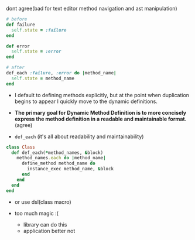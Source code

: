 dont agree(bad for text editor method navigation and ast manipulation)

```ruby
# before
def failure
  self.state = :failure
end

def error
  self.state = :error
end

# after
def_each :failure, :error do |method_name|
  self.state = method_name
end
```

+ I default to defining methods explicitly, but at the point when duplication begins to appear I quickly move to the dynamic definitions.

+ **The primary goal for Dynamic Method Definition is to more concisely express the method definition in a readable and maintainable format.**(agree)

+ `def_each` (it's all about readability and maintainability)
```ruby
class Class
  def def_each(*method_names, &block)
    method_names.each do |method_name|
      define_method method_name do
        instance_exec method_name, &block
      end
    end
  end
end
```

+ or use dsl(class macro)

+ too much magic :(
    + library can do this
    + application better not
